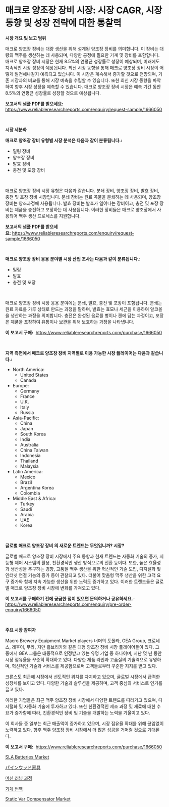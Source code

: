 <p><h1>매크로 양조장 장비 시장: 시장 CAGR, 시장 동향 및 성장 전략에 대한 통찰력</h1></p><p><strong>시장 개요 및 보고 범위</strong></p>
<p><p>매크로 양조장 장비는 대량 생산을 위해 설계된 양조장 장비를 의미합니다. 이 장비는 대량의 맥주를 생산하는 데 사용되며, 다양한 공정에 필요한 기계 및 장비를 포함합니다. 매크로 양조장 장비 시장은 현재 8.5%의 연평균 성장률로 성장이 예상되며, 미래에도 지속적인 시장 성장이 예상됩니다. 최신 시장 동향을 통해 매크로 양조장 장비 시장이 어떻게 발전해나갈지 예측되고 있습니다. 이 시장은 계속해서 증가할 것으로 전망되며, 기존 시장과의 비교를 통해 시장 예측을 수립할 수 있습니다. 또한 최신 시장 동향을 파악하여 향후 시장 성장을 예측할 수 있습니다. 매크로 양조장 장비 시장은 예측 기간 동안 8.5%의 연평균 성장률로 성장할 것으로 예상됩니다.</p></p>
<p><strong>보고서의 샘플 PDF를 받으세요:</strong> <a href="https://www.reliableresearchreports.com/enquiry/request-sample/1666050">https://www.reliableresearchreports.com/enquiry/request-sample/1666050</a></p>
<p>&nbsp;</p>
<p><strong>시장 세분화</strong></p>
<p><strong>매크로 양조장 장비 유형별 시장 분석은 다음과 같이 분류됩니다.:</strong></p>
<p><ul><li>밀링 장비</li><li>양조장 장비</li><li>발효 장비</li><li>충전 및 포장 장비</li></ul></p>
<p>&nbsp;</p>
<p><p>매크로 양조장 장비 시장 유형은 다음과 같습니다. 분쇄 장비, 양조장 장비, 발효 장비, 충전 및 포장 장비 시장입니다. 분쇄 장비는 원료 곡물을 분쇄하는 데 사용되며, 양조장 장비는 양조과정에 사용됩니다. 발효 장비는 발효가 일어나는 장비이고, 충전 및 포장 장비는 제품을 충전하고 포장하는 데 사용됩니다. 이러한 장비들은 매크로 양조장에서 사용되어 맥주 생산 프로세스를 지원합니다.</p></p>
<p><strong>보고서의 샘플 PDF를 받으세요:</strong>&nbsp;<a href="https://www.reliableresearchreports.com/enquiry/request-sample/1666050">https://www.reliableresearchreports.com/enquiry/request-sample/1666050</a></p>
<p>&nbsp;</p>
<p><strong> 매크로 양조장 장비 응용 분야별 시장 산업 조사는 다음과 같이 분류됩니다.:</strong></p>
<p><ul><li>밀링</li><li>발효</li><li>충전 및 포장</li></ul></p>
<p>&nbsp;</p>
<p><p>매크로 양조장 장비 시장 응용 분야에는 분쇄, 발효, 충전 및 포장이 포함됩니다. 분쇄는 원료 자료를 가루 상태로 만드는 과정을 말하며, 발효는 효모나 세균을 이용하여 알코올을 생산하는 과정을 의미합니다. 충전은 완성된 음료를 병이나 캔에 담는 과정이고, 포장은 제품을 포장하여 유통이나 보관을 위해 보호하는 과정을 나타냅니다.</p></p>
<p><strong>이 보고서 구매:</strong>&nbsp; <a href="https://www.reliableresearchreports.com/purchase/1666050">https://www.reliableresearchreports.com/purchase/1666050</a></p>
<p>&nbsp;</p>
<p><strong>지역 측면에서 매크로 양조장 장비 지역별로 이용 가능한 시장 플레이어는 다음과 같습니다.:</strong></p>
<p><ul>
    <li>
        North America:
        <ul>
            <li>United States</li>
            <li>Canada</li>
        </ul>
    </li>
    <li>
        Europe:
        <ul>
            <li>Germany</li>
            <li>France</li>
            <li>U.K.</li>
            <li>Italy</li>
            <li>Russia</li>
        </ul>
    </li>
    <li>
        Asia-Pacific:
        <ul>
            <li>China</li>
            <li>Japan</li>
            <li>South Korea</li>
            <li>India</li>
            <li>Australia</li>
            <li>China Taiwan</li>
            <li>Indonesia</li>
            <li>Thailand</li>
            <li>Malaysia</li>
        </ul>
    </li>
    <li>
        Latin America:
        <ul>
            <li>Mexico</li>
            <li>Brazil</li>
            <li>Argentina Korea</li>
            <li>Colombia</li>
        </ul>
    </li>
    <li>
        Middle East & Africa:
        <ul>
            <li>Turkey</li>
            <li>Saudi</li>
            <li>Arabia</li>
            <li>UAE</li>
            <li>Korea</li>
        </ul>
    </li>
    </ul></p>
<p>&nbsp;</p>
<p><strong>글로벌 매크로 양조장 장비 의 새로운 트렌드는 무엇입니까? 시장?</strong></p>
<p><p>글로벌 매크로 양조장 장비 시장에서 주요 동향과 현재 트렌드는 자동화 기술의 증가, 지능형 제어 시스템의 활용, 친환경적인 생산 방식으로의 전환 등이다. 또한, 높은 효율성과 생산성을 추구하는 경향, 고품질 맥주 생산을 위한 혁신적인 기술 도입, 디지털화 및 인터넷 연결 기능의 증가 등이 관찰되고 있다. 더불어 맞춤형 맥주 생산을 위한 고객 요구 증가와 함께 지속 가능한 생산을 위한 노력도 증가하고 있다. 이러한 트렌드들은 글로벌 매크로 양조장 장비 시장에 변화를 가져오고 있다.</p></p>
<p><strong>이 보고서를 구매하기 전에 궁금한 점이 있으면 문의하거나 공유하세요.</strong>- <a href="https://www.reliableresearchreports.com/enquiry/pre-order-enquiry/1666050">https://www.reliableresearchreports.com/enquiry/pre-order-enquiry/1666050</a></p>
<p>&nbsp;</p>
<p><strong>주요 시장 참여자</strong></p>
<p><p>Macro Brewery Equipment Market players 너머의 토폴라, GEA Group, 크로네스, 레후이, 무라, 지만 홀브리카와 같은 대형 양조장 장비 시장 플레이어들이 있다. 그 중에서 GEA 그룹은 대중적으로 인정받고 있는 유명 기업 중 하나이며, 지난 몇 년 동안 시장 점유율을 꾸준히 확대하고 있다. 다양한 제품 라인과 고품질의 기술력으로 유명하며, 혁신적인 기술과 서비스를 제공함으로써 고객들로부터 꾸준한 지지를 받고 있다. </p><p>크론스도 최근에 시장에서 선도적인 위치를 차지하고 있으며, 글로벌 시장에서 급격한 성장세를 보이고 있다. 다양한 기술과 솔루션을 제공하며, 고객 중심의 서비스로 인기를 끌고 있다.</p><p>이러한 기업들은 최근 맥주 양조장 장비 시장에서 다양한 트렌드를 따라가고 있으며, 디지털화 및 자동화 기술에 투자하고 있다. 또한 친환경적인 제조 과정 및 재료에 대한 수요가 증가함에 따라, 친환경적인 장비 및 기술을 개발하는 노력을 기울이고 있다.</p><p>이 회사들 중 일부는 최근 매출액이 증가하고 있으며, 시장 점유율 확대를 위해 끊임없이 노력하고 있다. 향후 맥주 양조장 장비 시장에서 더 많은 성공을 거머쥘 것으로 기대된다.</p></p>
<p><strong>이 보고서 구매:</strong>&nbsp;&nbsp;<a href="https://www.reliableresearchreports.com/purchase/1666050">https://www.reliableresearchreports.com/purchase/1666050</a></p>
<p><p><a href="https://github.com/jhcraigie/Market-Research-Report-List-2/blob/main/sla-batteries-market.md">SLA Batteries Market</a></p><p><a href="https://github.com/xnljig2898992/Market-Research-Report-List-1/blob/main/967196316232.md">パインウッド家具</a></p><p><a href="https://github.com/trmesnao7959541/Market-Research-Report-List-1/blob/main/796545015081.md">머신 러닝 과정</a></p><p><a href="https://github.com/vsn7qpua81q/Market-Research-Report-List-1/blob/main/626027315082.md">기계 번역</a></p><p><a href="https://github.com/sonuprakash1/Market-Research-Report-List-2/blob/main/static-var-compensator-market.md">Static Var Compensator Market</a></p></p>

